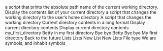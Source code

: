 a script that prints the absolute path name of the current working directory.
Display the contents list of your current directory
a script that changes the working directory to the user’s home directory
A script that changes the working directory
Current directory contents in a long format
Display current directory contents
Display current directory contents
my_first_directory
Betty in my first directory
Bye bye Betty
Bye bye My first directory
Back to the future
Lists
Lists
New List
New Lists
File type
We are symbols, and inhabit symbols
